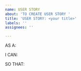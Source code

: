 ```yaml
---
name: USER STORY
about: 'TO CREATE USER STORY '
title: 'USER STORY: <your title>'
labels: ''
assignees: ''

---
```


AS A: 

I CAN: 

SO THAT:
